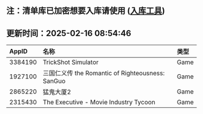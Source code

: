 ## 注：清单库已加密想要入库请使用 ([入库工具](https://github.com/BlankTMing/ManifestAutoUpdate/releases))

## 更新时间：2025-02-16 08:54:46
| AppID | 名称 | 类型  |
| :-------------------- | :----------------------------- | :----------- |
| 3384190 | TrickShot Simulator| Game |
| 1927100 | 三国仁义传 the Romantic of Righteousness: SanGuo| Game |
| 2865220 | 猛鬼大厦2| Game |
| 2315430 | The Executive - Movie Industry Tycoon| Game |
